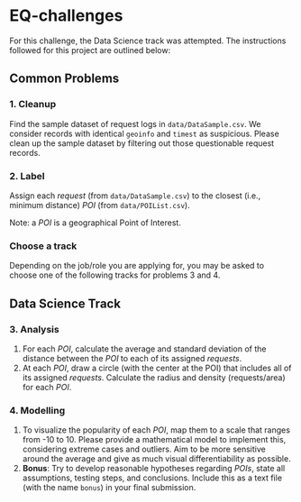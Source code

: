 # EQ-challenges

For this challenge, the Data Science track was attempted. The instructions followed for this project are outlined below:

## Common Problems

### 1. Cleanup

Find the sample dataset of request logs in `data/DataSample.csv`. We consider records with identical `geoinfo` and `timest` as suspicious. Please clean up the sample dataset by filtering out those questionable request records.

### 2. Label

Assign each *request* (from `data/DataSample.csv`) to the closest (i.e., minimum distance) *POI* (from `data/POIList.csv`).

Note: a *POI* is a geographical Point of Interest.

### Choose a track

Depending on the job/role you are applying for, you may be asked to choose one of the following tracks for problems 3 and 4.

## Data Science Track

### 3. Analysis

1. For each *POI*, calculate the average and standard deviation of the distance between the *POI* to each of its assigned *requests*.
2. At each *POI*, draw a circle (with the center at the POI) that includes all of its assigned *requests*. Calculate the radius and density (requests/area) for each *POI*.

### 4. Modelling

1. To visualize the popularity of each *POI*, map them to a scale that ranges from -10 to 10. Please provide a mathematical model to implement this, considering extreme cases and outliers. Aim to be more sensitive around the average and give as much visual differentiability as possible.
2. **Bonus**: Try to develop reasonable hypotheses regarding *POIs*, state all assumptions, testing steps, and conclusions. Include this as a text file (with the name `bonus`) in your final submission.
